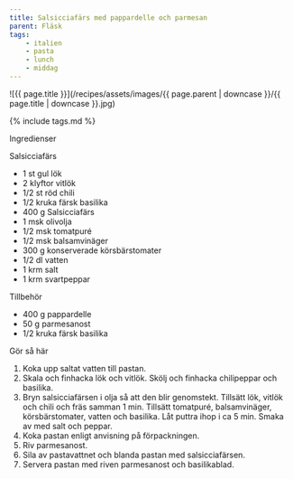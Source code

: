 ```yaml
---
title: Salsicciafärs med pappardelle och parmesan
parent: Fläsk
tags:
    - italien
    - pasta
    - lunch
    - middag
---
```

![{{ page.title }}](/recipes/assets/images/{{ page.parent | downcase }}/{{ page.title | downcase }}.jpg)

{% include tags.md %}

Ingredienser

Salsicciafärs

- 1 st gul lök
- 2 klyftor vitlök
- 1/2 st röd chili
- 1/2 kruka färsk basilika
- 400 g Salsicciafärs
- 1 msk olivolja
- 1/2 msk tomatpuré
- 1/2 msk balsamvinäger
- 300 g konserverade körsbärstomater
- 1/2 dl vatten
- 1 krm salt
- 1 krm svartpeppar

Tillbehör

- 400 g pappardelle
- 50 g parmesanost
- 1/2 kruka färsk basilika

Gör så här

1. Koka upp saltat vatten till pastan.
2. Skala och finhacka lök och vitlök. Skölj och finhacka chilipeppar och basilika.
3. Bryn salsicciafärsen i olja så att den blir genomstekt. Tillsätt lök, vitlök och chili och fräs samman 1 min. Tillsätt tomatpuré, balsamvinäger, körsbärstomater, vatten och basilika. Låt puttra ihop i ca 5 min. Smaka av med salt och peppar.
4. Koka pastan enligt anvisning på förpackningen.
5. Riv parmesanost.
6. Sila av pastavattnet och blanda pastan med salsicciafärsen.
7. Servera pastan med riven parmesanost och basilikablad.
